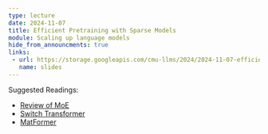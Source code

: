 ```yaml
---
type: lecture
date: 2024-11-07
title: Efficient Pretraining with Sparse Models
module: Scaling up language models
hide_from_announcments: true
links: 
 - url: https://storage.googleapis.com/cmu-llms/2024/2024-11-07-efficient-pretraining-with-sparse-models.pdf
   name: slides
---
```

Suggested Readings:
 - [Review of MoE](https://arxiv.org/abs/2209.01667)
 - [Switch Transformer](https://arxiv.org/abs/2101.03961)
 - [MatFormer](https://arxiv.org/pdf/2310.07707)
